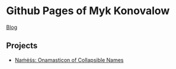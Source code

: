 # Github Pages of Myk Konovalow

[Blog](http://blog.mykkonovalow.com)

## Projects
- [Naṁėṡs: Onamasticon of Collapsible Names](https://www.mykkonovalow.com/namess/index.html)
